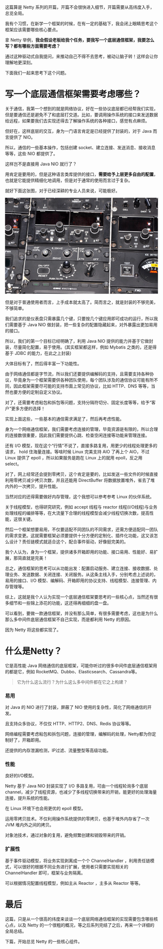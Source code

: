 这篇算是 Netty 系列的开篇，开篇不会很快进入细节，开篇需要从高纬度入手，总览全局。

我有个习惯，在新学一个框架的时候，在有一定的基础下，我会闭上眼睛思考这个框架应该需要哪些核心要点。

拿 Netty 举例，**我会假设老板给我个任务，要我写一个底层通信框架，我要怎么写？都有哪些方面需要考虑？**

通过这种驱动式自我提问，来推动自己不得不去思考，被动让脑子转！这样会让你理解地更深刻。

下面我们一起来思考下这个问题。

# 写一个底层通信框架需要考虑哪些？

关于通信，我第一个想到的就是网络协议，好在一些协议底层都已经帮我们实现，但是要通信还是避免不了和底层打交道。比如，要调用操作系统的接口来发送数据给远程，如果要我们去实现还得去了解操作系统的各种接口，感觉有点麻烦。

但好在，这样底层的交互，身为一门语言肯定是已经提供了封装的，对于 Java 而言提供了 NIO。

所以，通信的一些基本操作，包括创建 socket、建立连接、发送消息、接收消息等等，这些 NIO 都提供了。

这样岂不是直接用 Java NIO 就行了？

用肯定是要用的，但是这种语言类库提供的接口，**需要给予上层更多自由的配置**，也就是它能提供精细化地调用，但是对于通常的使用而言过于复杂。

就好下面这张图，对于已经深耕的专业人员来说，可能极好。

![图片](img/04-Netty扬帆起航.assets/640.png)

但是对于普通使用者而言，上手成本就太高了。简而言之，就是封装的不够完美，不够简单。

我们追求的是仪表盘只需暴露几个键，只要按几个键应用即可成功的运行，所以我们需要基于 Java NIO 做封装，把一些复杂的配置隐藏起来，对外暴露出更加易用的接口。

所以，我们的第一个目标已经明确了，利用  Java NIO 提供的能力并基于它做封装，尽量简化配置，易于使用。(其实框架都这样，例如 Mybatis 之类的，还是得基于 JDBC 的能力，在此之上封装)

大体目标有了，然后得丰富一下功能性。

由于网络通信都是字节流，所以我们还要提供编解码的支持，且需要支持各种协议，毕竟身为一个框架需要供各种团队使用，每个团队涉及的通信协议可能有所不同，因此框架需要尽可能的支持市面上常见的协议，比如 HTTP、DNS 等等，当然也要方便的定制自定义协议。

对了，还需要考虑粘包和拆包等问题，支持分隔符切分、固定长度等等，给予“客户”更多方便的选择！

实现上面这些，一些基本的通信需求满足了，然后再考虑性能。

身为一个网络通信框架，我们需要考虑连接的管理，毕竟资源是有限的，所以合理的连接数很重要，因此我们需要提供心跳、检查空闲连接等功能来管理连接。

还有 I/O 模型，现在这个“行情”不说了，直接多路复用，用更少的线程处理更多的请求， hold 住海量连接。等啥时候 Linux 完美支持 AIO 了再上个 AIO，不过 Linux 提供了 epoll ，所以如果服务是跑在 Linux 上的就用 epoll，反之用 select。

对了，网上经常还会提到零拷贝，这个肯定是要的，比如发送一些文件的时候直接利用零拷贝减少拷贝次数，并且还能用 DirectBuffer 将数据放置堆外，省去了堆内外的一次拷贝，提升性能。

当然对应的还得需要做好内存管理，这个我想可以参考参考 Linux 的伙伴系统。

关于线程模型，也得研究研究，例如 accept 线程与 reactor 线程(I/O线程)与业务处理线程的编排等等，在大流量下合理的线程模型会减少线程切换次数，提高性能，这很关键。

然后一个框架想要易用，不仅要适配不同团队的不同需求，还需方便适配同一团队的需求变更。这就需要框架必须要提供十分方便的定制化、插件化功能，这又该怎么设计？责任链模式就适合这个，配合事件驱动，好像挺完美的。

我个人认为，身为一个框架，提供诸多开箱即用的功能、接口易用、性能好、易扩展，那简直就是完美！

总之，通信框架的思考可以从功能出发：配置启动服务、建立连接、接收数据、处理业务、发送数据、关闭连接、关闭服务。从这条主线入手，分别考虑上述说的，易用的接口、I/O 模型、编解码、开箱即用的协议支持、线程模型、连接管理、内存管理等。

综上，这就是我个人认为实现一个底层通信框架要思考的一些核心点，当然还有很多细节和一些锦上添花的功能，这还得再细细的盘一盘。

可以看到，要做一款通信框架，并没有那么简单，有很多需要考虑，这也是为什么那么多中间件底层通信框架不自己实现，而是都利用 Netty 的原因。

因为 Netty 将这些都实现了。

# 什么是Netty？

它是高性能 Java 网络通信的底层框架，可能你听过的很多中间件底层通信框架用的都是它，例如 RocketMQ、Dubbo、Elasticsearch、Cassandra等。

> 它为什么这么流行？为什么这么多中间件都在它之上构建？

### 易用

对 Java 的 NIO 进行了封装，屏蔽了 NIO 使用的复杂性，简化了网络通信的开发。

且支持众多协议，不仅仅 HTTP、HTTP2、DNS、Redis 协议等等。

网络编程需要考虑粘包和拆包问题，连接的管理，编解码的处理，Netty都为你定制好了，开箱即用。

还提供的内存泄漏检测，IP过滤、流量整型等高级功能。

### 性能

良好的I/O模型。

Netty 基于 Java NIO 封装实现了 I/O 多路复用，可由一个线程轮询多个底层 channel，减少了线程资源，也减少了多线程切换带来的开销，能更好的处理海量连接，提升系统的性能。

在 Linux 环境下也会用更优的 epoll 模型。

运用零拷贝技术。不仅利用操作系统提供的零拷贝，也基于堆外内存省了一次 JVM 堆内外之间的拷贝。

对象池技术，通过对象的复用，避免频繁创建和销毁带来的开销。

### 扩展性

基于事件驱动模型，将业务实现剥离成一个个 ChannelHandler ，利用责任链模式，可以很好的根据不同业务进行扩展，使用者只需要实现相关的 ChannelHandler 即可，框架与业务隔离。

可以根据情况配置线程模型，例如主从 Reactor ，主多从 Reactor 等等。

# 最后

这篇，只是从一个很高的纬度来谈谈一个底层网络通信框架的实现需要包含哪些核心点，以及 Netty 的一个很粗的概况，等之后系列完结了之后，再来一个详细的全局总结。

下篇，开始总览 Netty 的一些核心组件。
